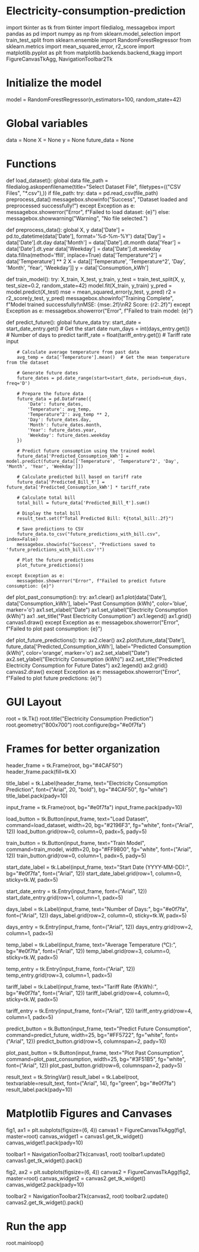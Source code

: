 # Electricity-consumption-prediction



import tkinter as tk
from tkinter import filedialog, messagebox
import pandas as pd
import numpy as np
from sklearn.model_selection import train_test_split
from sklearn.ensemble import RandomForestRegressor
from sklearn.metrics import mean_squared_error, r2_score
import matplotlib.pyplot as plt
from matplotlib.backends.backend_tkagg import FigureCanvasTkAgg, NavigationToolbar2Tk

# Initialize the model
model = RandomForestRegressor(n_estimators=100, random_state=42)

# Global variables
data = None
X = None
y = None
future_data = None

# Functions
def load_dataset():
    global data
    file_path = filedialog.askopenfilename(title="Select Dataset File", filetypes=(("CSV Files", "*.csv"),))
    if file_path:
        try:
            data = pd.read_csv(file_path)
            preprocess_data()
            messagebox.showinfo("Success", "Dataset loaded and preprocessed successfully!")
        except Exception as e:
            messagebox.showerror("Error", f"Failed to load dataset: {e}")
    else:
        messagebox.showwarning("Warning", "No file selected.")

def preprocess_data():
    global X, y
    data['Date'] = pd.to_datetime(data['Date'], format='%d-%m-%Y')
    data['Day'] = data['Date'].dt.day
    data['Month'] = data['Date'].dt.month
    data['Year'] = data['Date'].dt.year
    data['Weekday'] = data['Date'].dt.weekday
    data.fillna(method='ffill', inplace=True)
    data['Temperature^2'] = data['Temperature'] ** 2
    X = data[['Temperature', 'Temperature^2', 'Day', 'Month', 'Year', 'Weekday']]
    y = data['Consumption_kWh']

def train_model():
    try:
        X_train, X_test, y_train, y_test = train_test_split(X, y, test_size=0.2, random_state=42)
        model.fit(X_train, y_train)
        y_pred = model.predict(X_test)
        mse = mean_squared_error(y_test, y_pred)
        r2 = r2_score(y_test, y_pred)
        messagebox.showinfo("Training Complete", f"Model trained successfully!\nMSE: {mse:.2f}\nR2 Score: {r2:.2f}")
    except Exception as e:
        messagebox.showerror("Error", f"Failed to train model: {e}")

def predict_future():
    global future_data
    try:
        start_date = start_date_entry.get()  # Get the start date
        num_days = int(days_entry.get())  # Number of days to predict
        tariff_rate = float(tariff_entry.get())  # Tariff rate input

        # Calculate average temperature from past data
        avg_temp = data['Temperature'].mean()  # Get the mean temperature from the dataset

        # Generate future dates
        future_dates = pd.date_range(start=start_date, periods=num_days, freq='D')

        # Prepare the future data
        future_data = pd.DataFrame({
            'Date': future_dates,
            'Temperature': avg_temp,
            'Temperature^2': avg_temp ** 2,
            'Day': future_dates.day,
            'Month': future_dates.month,
            'Year': future_dates.year,
            'Weekday': future_dates.weekday
        })

        # Predict future consumption using the trained model
        future_data['Predicted_Consumption_kWh'] = model.predict(future_data[['Temperature', 'Temperature^2', 'Day', 'Month', 'Year', 'Weekday']])
        
        # Calculate predicted bill based on tariff rate
        future_data['Predicted_Bill_₹'] = future_data['Predicted_Consumption_kWh'] * tariff_rate
        
        # Calculate total bill
        total_bill = future_data['Predicted_Bill_₹'].sum()

        # Display the total bill
        result_text.set(f"Total Predicted Bill: ₹{total_bill:.2f}")
        
        # Save predictions to CSV
        future_data.to_csv("future_predictions_with_bill.csv", index=False)
        messagebox.showinfo("Success", "Predictions saved to 'future_predictions_with_bill.csv'!")

        # Plot the future predictions
        plot_future_predictions()

    except Exception as e:
        messagebox.showerror("Error", f"Failed to predict future consumption: {e}")


def plot_past_consumption():
    try:
        ax1.clear()
        ax1.plot(data['Date'], data['Consumption_kWh'], label="Past Consumption (kWh)", color='blue', marker='o')
        ax1.set_xlabel("Date")
        ax1.set_ylabel("Electricity Consumption (kWh)")
        ax1 .set_title("Past Electricity Consumption")
        ax1.legend()
        ax1.grid()
        canvas1.draw()
    except Exception as e:
        messagebox.showerror("Error", f"Failed to plot past consumption: {e}")

def plot_future_predictions():
    try:
        ax2.clear()
        ax2.plot(future_data['Date'], future_data['Predicted_Consumption_kWh'], label="Predicted Consumption (kWh)", color='orange', marker='o')
        ax2.set_xlabel("Date")
        ax2.set_ylabel("Electricity Consumption (kWh)")
        ax2.set_title("Predicted Electricity Consumption for Future Dates")
        ax2.legend()
        ax2.grid()
        canvas2.draw()
    except Exception as e:
        messagebox.showerror("Error", f"Failed to plot future predictions: {e}")

# GUI Layout
root = tk.Tk()
root.title("Electricity Consumption Prediction")
root.geometry("800x700")
root.configure(bg="#e0f7fa")

# Frames for better organization
header_frame = tk.Frame(root, bg="#4CAF50")
header_frame.pack(fill=tk.X)

title_label = tk.Label(header_frame, text="Electricity Consumption Prediction", font=("Arial", 20, "bold"), bg="#4CAF50", fg="white")
title_label.pack(pady=10)

input_frame = tk.Frame(root, bg="#e0f7fa")
input_frame.pack(pady=10)

load_button = tk.Button(input_frame, text="Load Dataset", command=load_dataset, width=20, bg="#2196F3", fg="white", font=("Arial", 12))
load_button.grid(row=0, column=0, padx=5, pady=5)

train_button = tk.Button(input_frame, text="Train Model", command=train_model, width=20, bg="#FF9800", fg="white", font=("Arial", 12))
train_button.grid(row=0, column=1, padx=5, pady=5)

start_date_label = tk.Label(input_frame, text="Start Date (YYYY-MM-DD):", bg="#e0f7fa", font=("Arial", 12))
start_date_label.grid(row=1, column=0, sticky=tk.W, padx=5)

start_date_entry = tk.Entry(input_frame, font=("Arial", 12))
start_date_entry.grid(row=1, column=1, padx=5)

days_label = tk.Label(input_frame, text="Number of Days:", bg="#e0f7fa", font=("Arial", 12))
days_label.grid(row=2, column=0, sticky=tk.W, padx=5)

days_entry = tk.Entry(input_frame, font=("Arial", 12))
days_entry.grid(row=2, column=1, padx=5)

temp_label = tk.Label(input_frame, text="Average Temperature (°C):", bg="#e0f7fa", font=("Arial", 12))
temp_label.grid(row=3, column=0, sticky=tk.W, padx=5)

temp_entry = tk.Entry(input_frame, font=("Arial", 12))
temp_entry.grid(row=3, column=1, padx=5)

tariff_label = tk.Label(input_frame, text="Tariff Rate (₹/kWh):", bg="#e0f7fa", font=("Arial", 12))
tariff_label.grid(row=4, column=0, sticky=tk.W, padx=5)

tariff_entry = tk.Entry(input_frame, font=("Arial", 12))
tariff_entry.grid(row=4, column=1, padx=5)

predict_button = tk.Button(input_frame, text="Predict Future Consumption", command=predict_future, width=25, bg="#FF5722", fg="white", font=("Arial", 12))
predict_button.grid(row=5, columnspan=2, pady=10)

plot_past_button = tk.Button(input_frame, text="Plot Past Consumption", command=plot_past_consumption, width=25, bg="#3F51B5", fg="white", font=("Arial", 12))
plot_past_button.grid(row=6, columnspan=2, pady=5)

result_text = tk.StringVar()
result_label = tk.Label(root, textvariable=result_text, font=("Arial", 14), fg="green", bg="#e0f7fa")
result_label.pack(pady=10)

# Matplotlib Figures and Canvases
fig1, ax1 = plt.subplots(figsize=(6, 4))
canvas1 = FigureCanvasTkAgg(fig1, master=root)
canvas_widget1 = canvas1.get_tk_widget()
canvas_widget1.pack(pady=10)

toolbar1 = NavigationToolbar2Tk(canvas1, root)
toolbar1.update()
canvas1.get_tk_widget().pack()

fig2, ax2 = plt.subplots(figsize=(6, 4))
canvas2 = FigureCanvasTkAgg(fig2, master=root)
canvas_widget2 = canvas2.get_tk_widget()
canvas_widget2.pack(pady=10)

toolbar2 = NavigationToolbar2Tk(canvas2, root)
toolbar2.update()
canvas2.get_tk_widget().pack()

# Run the app
root.mainloop()
